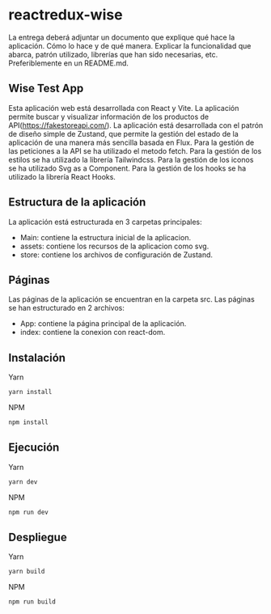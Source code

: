 # reactredux-wise
La entrega deberá adjuntar un documento que explique qué hace la aplicación.
Cómo lo hace y de qué manera.
Explicar la funcionalidad que abarca, patrón
utilizado, librerías que han sido necesarias, etc. Preferiblemente en un README.md.

## Wise Test App 
Esta aplicación web está desarrollada con React y Vite.
La aplicación permite buscar y visualizar información de los productos de API(https://fakestoreapi.com/).
La aplicación está desarrollada con el patrón de diseño simple de Zustand, que permite la gestión del estado de la aplicación de una manera más sencilla basada en Flux.
Para la gestión de las peticiones a la API se ha utilizado el metodo fetch.
Para la gestión de los estilos se ha utilizado la librería Tailwindcss.
Para la gestión de los iconos se ha utilizado Svg as a Component.
Para la gestión de los hooks se ha utilizado la librería React Hooks.

## Estructura de la aplicación
La aplicación está estructurada en 3 carpetas principales:
- Main: contiene la estructura inicial de la aplicacion.
- assets: contiene los recursos de la aplicacion como svg.
- store: contiene los archivos de configuración de Zustand.

## Páginas
Las páginas de la aplicación se encuentran en la carpeta src.
Las páginas se han estructurado en 2 archivos:
- App: contiene la página principal de la aplicación.
- index: contiene la conexion con react-dom.


## Instalación
Yarn
```bash
yarn install
```
NPM
```bash
npm install
```

## Ejecución
Yarn
```bash
yarn dev
```
NPM
```bash
npm run dev
```

## Despliegue
Yarn
```bash
yarn build
```
NPM
```bash
npm run build
```

